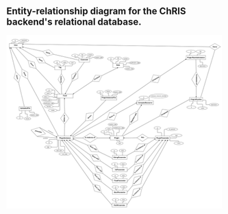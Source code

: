## Entity-relationship diagram for the ChRIS backend's relational database.

![ChRIS Database design](https://github.com/FNNDSC/ChRIS_ultron_backEnd/blob/master/docs/assets/chris_db_design.png)